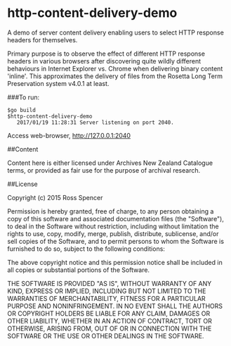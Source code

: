 # http-content-delivery-demo
A demo of server content delivery enabling users to select HTTP response headers for themselves.

Primary purpose is to observe the effect of different HTTP response headers in various browsers after discovering quite wildly different behaviours in Internet Explorer vs. Chrome when delivering binary content 'inline'. This approximates the delivery of files from the Rosetta Long Term Preservation system v4.0.1 at least. 

###To run:

    $go build
    $http-content-delivery-demo
       2017/01/19 11:28:31 Server listening on port 2040.
      
Access web-browser, http://127.0.0.1:2040

##Content

Content here is either licensed under Archives New Zealand Catalogue terms, or provided as fair use for the purpose of archival research.

##License

Copyright (c) 2015 Ross Spencer

Permission is hereby granted, free of charge, to any person obtaining a copy
of this software and associated documentation files (the "Software"), to deal
in the Software without restriction, including without limitation the rights
to use, copy, modify, merge, publish, distribute, sublicense, and/or sell
copies of the Software, and to permit persons to whom the Software is
furnished to do so, subject to the following conditions:

The above copyright notice and this permission notice shall be included in all
copies or substantial portions of the Software.

THE SOFTWARE IS PROVIDED "AS IS", WITHOUT WARRANTY OF ANY KIND, EXPRESS OR
IMPLIED, INCLUDING BUT NOT LIMITED TO THE WARRANTIES OF MERCHANTABILITY,
FITNESS FOR A PARTICULAR PURPOSE AND NONINFRINGEMENT. IN NO EVENT SHALL THE
AUTHORS OR COPYRIGHT HOLDERS BE LIABLE FOR ANY CLAIM, DAMAGES OR OTHER
LIABILITY, WHETHER IN AN ACTION OF CONTRACT, TORT OR OTHERWISE, ARISING FROM,
OUT OF OR IN CONNECTION WITH THE SOFTWARE OR THE USE OR OTHER DEALINGS IN THE
SOFTWARE.
